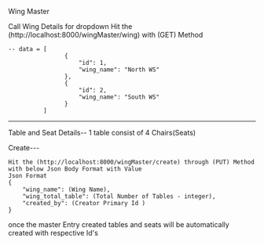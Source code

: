Wing Master


Call Wing Details for dropdown
    Hit the (http://localhost:8000/wingMaster/wing) with (GET) Method 

    -- data = [
                    {
                        "id": 1,
                        "wing_name": "North WS"
                    },
                    {
                        "id": 2,
                        "wing_name": "South WS"
                    }
              ]
*************************************************************************

Table and Seat Details--
    1 table consist of 4 Chairs(Seats)

Create---
    
    Hit the (http://localhost:8000/wingMaster/create) through (PUT) Method with below Json Body Format with Value
    Json Format
    {
        "wing_name": (Wing Name),
        "wing_total_table": (Total Number of Tables - integer),
        "created_by": (Creator Primary Id )
    }
once the master Entry created tables and seats will be automatically created with respective Id's
